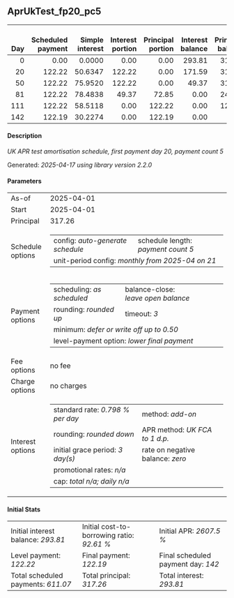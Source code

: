 <h2>AprUkTest_fp20_pc5</h2>
<table>
    <thead style="vertical-align: bottom;">
        <th style="text-align: right;">Day</th>
        <th style="text-align: right;">Scheduled payment</th>
        <th style="text-align: right;">Simple interest</th>
        <th style="text-align: right;">Interest portion</th>
        <th style="text-align: right;">Principal portion</th>
        <th style="text-align: right;">Interest balance</th>
        <th style="text-align: right;">Principal balance</th>
        <th style="text-align: right;">Total simple interest</th>
        <th style="text-align: right;">Total interest</th>
        <th style="text-align: right;">Total principal</th>
    </thead>
    <tr style="text-align: right;">
        <td class="ci00">0</td>
        <td class="ci01" style="white-space: nowrap;">0.00</td>
        <td class="ci02">0.0000</td>
        <td class="ci03">0.00</td>
        <td class="ci04">0.00</td>
        <td class="ci05">293.81</td>
        <td class="ci06">317.26</td>
        <td class="ci07">0.0000</td>
        <td class="ci08">0.00</td>
        <td class="ci09">0.00</td>
    </tr>
    <tr style="text-align: right;">
        <td class="ci00">20</td>
        <td class="ci01" style="white-space: nowrap;">122.22</td>
        <td class="ci02">50.6347</td>
        <td class="ci03">122.22</td>
        <td class="ci04">0.00</td>
        <td class="ci05">171.59</td>
        <td class="ci06">317.26</td>
        <td class="ci07">50.6347</td>
        <td class="ci08">122.22</td>
        <td class="ci09">0.00</td>
    </tr>
    <tr style="text-align: right;">
        <td class="ci00">50</td>
        <td class="ci01" style="white-space: nowrap;">122.22</td>
        <td class="ci02">75.9520</td>
        <td class="ci03">122.22</td>
        <td class="ci04">0.00</td>
        <td class="ci05">49.37</td>
        <td class="ci06">317.26</td>
        <td class="ci07">126.5867</td>
        <td class="ci08">244.44</td>
        <td class="ci09">0.00</td>
    </tr>
    <tr style="text-align: right;">
        <td class="ci00">81</td>
        <td class="ci01" style="white-space: nowrap;">122.22</td>
        <td class="ci02">78.4838</td>
        <td class="ci03">49.37</td>
        <td class="ci04">72.85</td>
        <td class="ci05">0.00</td>
        <td class="ci06">244.41</td>
        <td class="ci07">205.0705</td>
        <td class="ci08">293.81</td>
        <td class="ci09">72.85</td>
    </tr>
    <tr style="text-align: right;">
        <td class="ci00">111</td>
        <td class="ci01" style="white-space: nowrap;">122.22</td>
        <td class="ci02">58.5118</td>
        <td class="ci03">0.00</td>
        <td class="ci04">122.22</td>
        <td class="ci05">0.00</td>
        <td class="ci06">122.19</td>
        <td class="ci07">263.5823</td>
        <td class="ci08">293.81</td>
        <td class="ci09">195.07</td>
    </tr>
    <tr style="text-align: right;">
        <td class="ci00">142</td>
        <td class="ci01" style="white-space: nowrap;">122.19</td>
        <td class="ci02">30.2274</td>
        <td class="ci03">0.00</td>
        <td class="ci04">122.19</td>
        <td class="ci05">0.00</td>
        <td class="ci06">0.00</td>
        <td class="ci07">293.8096</td>
        <td class="ci08">293.81</td>
        <td class="ci09">317.26</td>
    </tr>
</table>
<h4>Description</h4>
<p><i>UK APR test amortisation schedule, first payment day 20, payment count 5</i></p>
<p>Generated: <i>2025-04-17 using library version 2.2.0</i></p>
<h4>Parameters</h4>
<table>
    <tr>
        <td>As-of</td>
        <td>2025-04-01</td>
    </tr>
    <tr>
        <td>Start</td>
        <td>2025-04-01</td>
    </tr>
    <tr>
        <td>Principal</td>
        <td>317.26</td>
    </tr>
    <tr>
        <td>Schedule options</td>
        <td>
            <table>
                <tr>
                    <td>config: <i>auto-generate schedule</i></td>
                    <td>schedule length: <i><i>payment count</i> 5</i></td>
                </tr>
                <tr>
                    <td colspan="2" style="white-space: nowrap;">unit-period config: <i>monthly from 2025-04 on 21</i></td>
                </tr>
            </table>
        </td>
    </tr>
    <tr>
        <td>Payment options</td>
        <td>
            <table>
                <tr>
                    <td>scheduling: <i>as scheduled</i></td>
                    <td>balance-close: <i>leave&nbsp;open&nbsp;balance</i></td>
                </tr>
                <tr>
                    <td>rounding: <i>rounded up</i></td>
                    <td>timeout: <i>3</i></td>
                </tr>
                <tr>
                    <td colspan='2'>minimum: <i>defer&nbsp;or&nbsp;write&nbsp;off&nbsp;up&nbsp;to&nbsp;0.50</i></td>
                </tr>
                <tr>
                    <td colspan='2'>level-payment option: <i>lower&nbsp;final&nbsp;payment</i></td>
                </tr>
            </table>
        </td>
    </tr>
    <tr>
        <td>Fee options</td>
        <td>no fee
        </td>
    </tr>
    <tr>
        <td>Charge options</td>
        <td>no charges
        </td>
    </tr>
    <tr>
        <td>Interest options</td>
        <td>
            <table>
                <tr>
                    <td>standard rate: <i>0.798 % per day</i></td>
                    <td>method: <i>add-on</i></td>
                </tr>
                <tr>
                    <td>rounding: <i>rounded down</i></td>
                    <td>APR method: <i>UK FCA to 1 d.p.</i></td>
                </tr>
                <tr>
                    <td>initial grace period: <i>3 day(s)</i></td>
                    <td>rate on negative balance: <i>zero</i></td>
                </tr>
                <tr>
                    <td colspan="2">promotional rates: <i><i>n/a</i></i></td>
                </tr>
                <tr>
                    <td colspan="2">cap: <i>total <i>n/a</i>; daily <i>n/a</i></td>
                </tr>
            </table>
        </td>
    </tr>
</table>
<h4>Initial Stats</h4>
<table>
    <tr>
        <td>Initial interest balance: <i>293.81</i></td>
        <td>Initial cost-to-borrowing ratio: <i>92.61 %</i></td>
        <td>Initial APR: <i>2607.5 %</i></td>
    </tr>
    <tr>
        <td>Level payment: <i>122.22</i></td>
        <td>Final payment: <i>122.19</i></td>
        <td>Final scheduled payment day: <i>142</i></td>
    </tr>
    <tr>
        <td>Total scheduled payments: <i>611.07</i></td>
        <td>Total principal: <i>317.26</i></td>
        <td>Total interest: <i>293.81</i></td>
    </tr>
</table>
